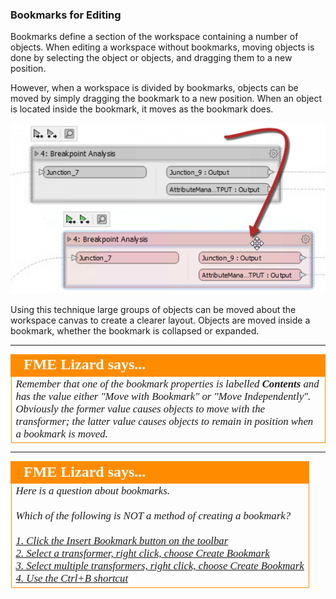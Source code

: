 ### Bookmarks for Editing ###
Bookmarks define a section of the workspace containing a number of objects. When editing a workspace without bookmarks, moving objects is done by selecting the object or objects, and dragging them to a new position.

However, when a workspace is divided by bookmarks, objects can be moved by simply dragging the bookmark to a new position. When an object is located inside the bookmark, it moves as the bookmark does.

![](./Images/Img5.054.MovingBookmark.png)

Using this technique large groups of objects can be moved about the workspace canvas to create a clearer layout. Objects are moved inside a bookmark, whether the bookmark is collapsed or expanded.


---

<!--Person X Says Section-->

<table style="border-spacing: 0px">
<tr>
<td style="vertical-align:middle;background-color:darkorange;border: 2px solid darkorange">
<i class="fa fa-quote-left fa-lg fa-pull-left fa-fw" style="color:white;padding-right: 12px;vertical-align:text-top"></i>
<span style="color:white;font-size:x-large;font-weight: bold;font-family:serif">FME Lizard says...</span>
</td>
</tr>

<tr>
<td style="border: 1px solid darkorange">
<span style="font-family:serif; font-style:italic; font-size:larger">
Remember that one of the bookmark properties is labelled <strong>Contents</strong> and has the value either "Move with Bookmark" or "Move Independently". Obviously the former value causes objects to move with the transformer; the latter value causes objects to remain in position when a bookmark is moved.
</span>
</td>
</tr>
</table>

---

<!--Person X Says Section-->

<table style="border-spacing: 0px">
<tr>
<td style="vertical-align:middle;background-color:darkorange;border: 2px solid darkorange">
<i class="fa fa-quote-left fa-lg fa-pull-left fa-fw" style="color:white;padding-right: 12px;vertical-align:text-top"></i>
<span style="color:white;font-size:x-large;font-weight: bold;font-family:serif">FME Lizard says...</span>
</td>
</tr>

<tr>
<td style="border: 1px solid darkorange">
<span style="font-family:serif; font-style:italic; font-size:larger">
Here is a question about bookmarks.
<br><br>Which of the following is NOT a method of creating a bookmark?
<br><br><a href="http://52.73.3.37/fmedatastreaming/Manual/QAResponse2017.fmw?chapter=3&question=1&answer=1&DestDataset_TEXTLINE=C%3A%5CFMEOutput%5CQAResponse.html">1. Click the Insert Bookmark button on the toolbar</a>
<br><a href="http://52.73.3.37/fmedatastreaming/Manual/QAResponse2017.fmw?chapter=3&question=1&answer=2&DestDataset_TEXTLINE=C%3A%5CFMEOutput%5CQAResponse.html">2. Select a transformer, right click, choose Create Bookmark</a>
<br><a href="http://52.73.3.37/fmedatastreaming/Manual/QAResponse2017.fmw?chapter=3&question=1&answer=3&DestDataset_TEXTLINE=C%3A%5CFMEOutput%5CQAResponse.html">3. Select multiple transformers, right click, choose Create Bookmark</a>
<br><a href="http://52.73.3.37/fmedatastreaming/Manual/QAResponse2017.fmw?chapter=3&question=1&answer=4&DestDataset_TEXTLINE=C%3A%5CFMEOutput%5CQAResponse.html">4. Use the Ctrl+B shortcut</a>
</span>
</td>
</tr>
</table>
